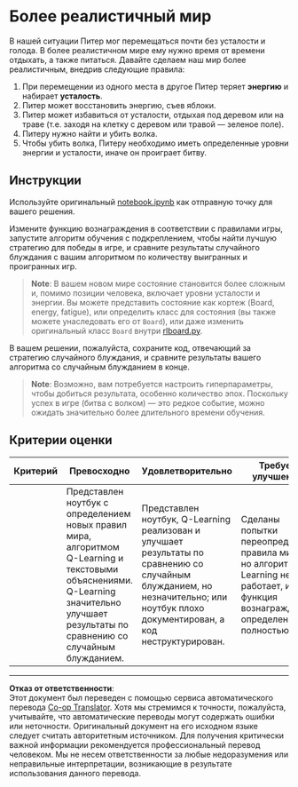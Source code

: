 <!--
CO_OP_TRANSLATOR_METADATA:
{
  "original_hash": "68394b2102d3503882e5e914bd0ff5c1",
  "translation_date": "2025-08-29T22:10:11+00:00",
  "source_file": "8-Reinforcement/1-QLearning/assignment.md",
  "language_code": "ru"
}
-->
# Более реалистичный мир

В нашей ситуации Питер мог перемещаться почти без усталости и голода. В более реалистичном мире ему нужно время от времени отдыхать, а также питаться. Давайте сделаем наш мир более реалистичным, внедрив следующие правила:

1. При перемещении из одного места в другое Питер теряет **энергию** и набирает **усталость**.
2. Питер может восстановить энергию, съев яблоки.
3. Питер может избавиться от усталости, отдыхая под деревом или на траве (т.е. заходя на клетку с деревом или травой — зеленое поле).
4. Питеру нужно найти и убить волка.
5. Чтобы убить волка, Питеру необходимо иметь определенные уровни энергии и усталости, иначе он проиграет битву.

## Инструкции

Используйте оригинальный [notebook.ipynb](notebook.ipynb) как отправную точку для вашего решения.

Измените функцию вознаграждения в соответствии с правилами игры, запустите алгоритм обучения с подкреплением, чтобы найти лучшую стратегию для победы в игре, и сравните результаты случайного блуждания с вашим алгоритмом по количеству выигранных и проигранных игр.

> **Note**: В вашем новом мире состояние становится более сложным и, помимо позиции человека, включает уровни усталости и энергии. Вы можете представить состояние как кортеж (Board, energy, fatigue), или определить класс для состояния (вы также можете унаследовать его от `Board`), или даже изменить оригинальный класс `Board` внутри [rlboard.py](../../../../8-Reinforcement/1-QLearning/rlboard.py).

В вашем решении, пожалуйста, сохраните код, отвечающий за стратегию случайного блуждания, и сравните результаты вашего алгоритма со случайным блужданием в конце.

> **Note**: Возможно, вам потребуется настроить гиперпараметры, чтобы добиться результата, особенно количество эпох. Поскольку успех в игре (битва с волком) — это редкое событие, можно ожидать значительно более длительного времени обучения.

## Критерии оценки

| Критерий | Превосходно                                                                                                                                                                                             | Удовлетворительно                                                                                                                                                                      | Требует улучшения                                                                                                                          |
| -------- | ----------------------------------------------------------------------------------------------------------------------------------------------------------------------------------------------------- | ------------------------------------------------------------------------------------------------------------------------------------------------------------------------------------- | ------------------------------------------------------------------------------------------------------------------------------------------ |
|          | Представлен ноутбук с определением новых правил мира, алгоритмом Q-Learning и текстовыми объяснениями. Q-Learning значительно улучшает результаты по сравнению со случайным блужданием.                | Представлен ноутбук, Q-Learning реализован и улучшает результаты по сравнению со случайным блужданием, но незначительно; или ноутбук плохо документирован, а код неструктурирован.      | Сделаны попытки переопределить правила мира, но алгоритм Q-Learning не работает, или функция вознаграждения определена не полностью.       |

---

**Отказ от ответственности**:  
Этот документ был переведен с помощью сервиса автоматического перевода [Co-op Translator](https://github.com/Azure/co-op-translator). Хотя мы стремимся к точности, пожалуйста, учитывайте, что автоматические переводы могут содержать ошибки или неточности. Оригинальный документ на его исходном языке следует считать авторитетным источником. Для получения критически важной информации рекомендуется профессиональный перевод человеком. Мы не несем ответственности за любые недоразумения или неправильные интерпретации, возникающие в результате использования данного перевода.